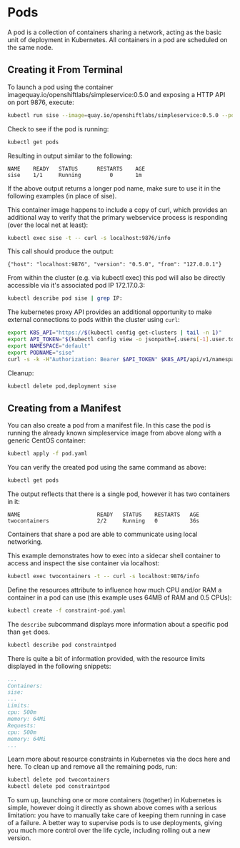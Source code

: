 # Pods

A pod is a collection of containers sharing a network, acting as the basic unit of deployment in Kubernetes. All containers in a pod are scheduled on the same node.

## Creating it From Terminal

To launch a pod using the container imagequay.io/openshiftlabs/simpleservice:0.5.0 and exposing a HTTP API on port 9876, execute:

```bash
kubectl run sise --image=quay.io/openshiftlabs/simpleservice:0.5.0 --port=9876
```

Check to see if the pod is running:

```bash
kubectl get pods
```

Resulting in output similar to the following:

```console
NAME    READY   STATUS      RESTARTS    AGE
sise    1/1     Running         0       1m
```

If the above output returns a longer pod name, make sure to use it in the following examples (in place of sise).

This container image happens to include a copy of curl, which provides an additional way to verify that the primary webservice process is responding (over the local net at least):

```bash
kubectl exec sise -t -- curl -s localhost:9876/info
```

This call should produce the output:

```console
{"host": "localhost:9876", "version": "0.5.0", "from": "127.0.0.1"}
```

From within the cluster (e.g. via kubectl exec) this pod will also be directly accessible via it's associated pod IP 172.17.0.3:

```bash
kubectl describe pod sise | grep IP:
```

The kubernetes proxy API provides an additional opportunity to make external connections to pods within the cluster using `curl`:

```bash
export K8S_API="https://$(kubectl config get-clusters | tail -n 1)"
export API_TOKEN="$(kubectl config view -o jsonpath={.users[-1].user.token})"
export NAMESPACE="default"
export PODNAME="sise"
curl -s -k -H"Authorization: Bearer $API_TOKEN" $K8S_API/api/v1/namespaces/$NAMESPACE/pods/$PODNAME/proxy/info
```

Cleanup:

```bash
kubectl delete pod,deployment sise
```

## Creating from a Manifest

You can also create a pod from a manifest file. In this case the pod is running the already known simpleservice image from above along with a generic CentOS container:

```bash
kubectl apply -f pod.yaml
```

You can verify the created pod using the same command as above:

```bash
kubectl get pods
```

The output reflects that there is a single pod, however it has two containers in it:

```console
NAME                        READY   STATUS    RESTARTS   AGE
twocontainers               2/2     Running   0          36s
```

Containers that share a pod are able to communicate using local networking.

This example demonstrates how to exec into a sidecar shell container to access and inspect the sise container via localhost:

```bash
kubectl exec twocontainers -t -- curl -s localhost:9876/info
```

Define the resources attribute to influence how much CPU and/or RAM a container in a pod can use (this example uses 64MB of RAM and 0.5 CPUs):

```bash
kubectl create -f constraint-pod.yaml
```

The `describe` subcommand displays more information about a specific pod than `get` does.

```bash
kubectl describe pod constraintpod
```

There is quite a bit of information provided, with the resource limits displayed in the following snippets:
```yaml
...
Containers:
sise:
...
Limits:
cpu: 500m
memory: 64Mi
Requests:
cpu: 500m
memory: 64Mi
...
```

Learn more about resource constraints in Kubernetes via the docs here and here.
To clean up and remove all the remaining pods, run:

```bash
kubectl delete pod twocontainers
kubectl delete pod constraintpod
```

To sum up, launching one or more containers (together) in Kubernetes is simple, however doing it directly as shown above comes with a serious limitation: you have to manually take care of keeping them running in case of a failure. A better way to supervise pods is to use deployments, giving you much more control over the life cycle, including rolling out a new version.